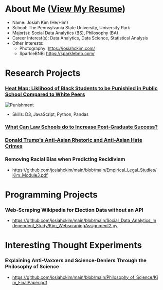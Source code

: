 # About Me ([View My Resume](https://github.com/josiahckim/main/blob/main/KIM_RESUME.pdf))

- Name: Josiah Kim (He/Him)
- School: The Pennsylvania State University, University Park
- Major(s): Social Data Analytics (BS), Philosophy (BA) 
- Career Interest(s): Data Analytics, Data Science, Statistical Analysis 
- Other Interests:
	 - Photography: https://josiahckim.com/
	 - SparkleBNB: https://sparklebnb.com/


# Research Projects

### [Heat Map: Liklihood of Black Students to be Punishied in Public School Compared to White Peers](https://github.com/josiahckim/main/blob/main/Visual_Analytics_for_Data_Sciences/Kim_GroupProjectFinal.ipynb)

![Punishment](https://lh3.googleusercontent.com/pw/ACtC-3eIWAQLKvSOF6SzMuxfngkI2k5C9cNt9NQ09gA2nvLN0DdyARMs6seQ7So9JQuNl7nqLOklD1aLuR6dVnFLsdptv7L_4SG1iZ5i0q0kA7SyrInAaGJWZWkjK2ri0z208-9l6iMdjtj6I230uPRuHgcB=w1003-h682-no?authuser=0)

- Skills: D3, JavaScript, Python, Pandas


### [What Can Law Schools do to Increase Post-Graduate Success?](https://github.com/josiahckim/main/blob/main/Empirical_Legal_Studies/Kim_FinalPaper.pdf)


### [Donald Trump's Anti-Asian Rhetoric and Anti-Asian Hate Crimes](https://github.com/josiahckim/main/blob/main/Social_Data_Analytics_Independent_Study/Kim_FinalProject.pdf)


### Removing Racial Bias when Predicting Recidivism
- https://github.com/josiahckim/main/blob/main/Empirical_Legal_Studies/Kim_Module3.pdf 

# Programming Projects
### Web-Scraping Wikipedia for Election Data without an API
- https://github.com/josiahckim/main/blob/main/Social_Data_Analytics_Independent_Study/Kim_WebscrapingAssignment2.py

# Interesting Thought Experiments 

### Explaining Anti-Vaxxers and Science-Deniers Through the Philosophy of Science 
- https://github.com/josiahckim/main/blob/main/Philosophy_of_Science/Kim_FinalPaper.pdf
